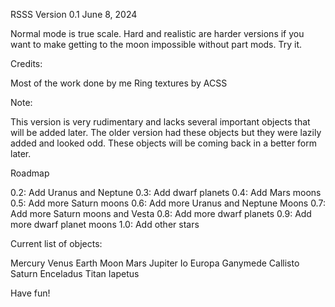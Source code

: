 RSSS Version 0.1
June 8, 2024

Normal mode is true scale. Hard and realistic are harder versions if you want to make getting to the moon impossible without part mods. Try it.

Credits:

Most of the work done by me
Ring textures by ACSS

Note:

This version is very rudimentary and lacks several important objects that will be added later. The older version had these objects but they were lazily added and looked odd. These objects will be coming back in a better form later.

Roadmap

0.2: Add Uranus and Neptune
0.3: Add dwarf planets
0.4: Add Mars moons
0.5: Add more Saturn moons
0.6: Add more Uranus and Neptune Moons
0.7: Add more Saturn moons and Vesta
0.8: Add more dwarf planets
0.9: Add more dwarf planet moons
1.0: Add other stars

Current list of objects:

Mercury
Venus
Earth
	Moon
Mars
Jupiter
	Io
	Europa
	Ganymede
	Callisto
Saturn
	Enceladus
	Titan
	Iapetus

Have fun!
